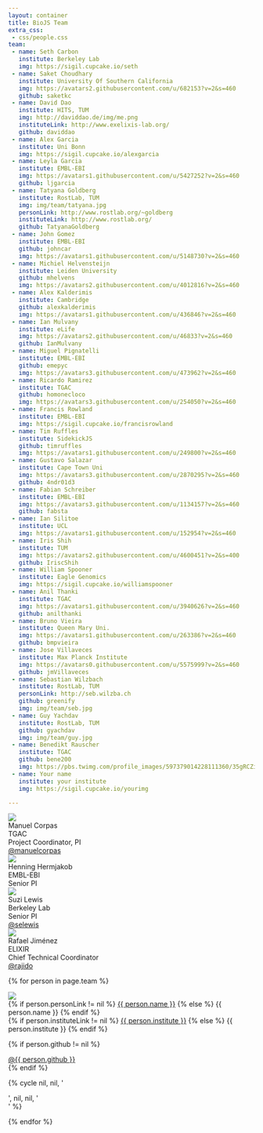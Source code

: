 ```yaml
---
layout: container
title: BioJS Team
extra_css:
 - css/people.css
team: 
 - name: Seth Carbon
   institute: Berkeley Lab
   img: https://sigil.cupcake.io/seth
 - name: Saket Choudhary
   institute: University Of Southern California
   img: https://avatars2.githubusercontent.com/u/682153?v=2&s=460
   github: saketkc
 - name: David Dao
   institute: HITS, TUM
   img: http://daviddao.de/img/me.png
   instituteLink: http://www.exelixis-lab.org/
   github: daviddao
 - name: Alex Garcia
   institute: Uni Bonn
   img: https://sigil.cupcake.io/alexgarcia
 - name: Leyla Garcia
   institute: EMBL-EBI
   img: https://avatars1.githubusercontent.com/u/5427252?v=2&s=460
   github: ljgarcia
 - name: Tatyana Goldberg
   institute: RostLab, TUM
   img: img/team/tatyana.jpg
   personLink: http://www.rostlab.org/~goldberg
   instituteLink: http://www.rostlab.org/
   github: TatyanaGoldberg
 - name: John Gomez
   institute: EMBL-EBI
   github: johncar
   img: https://avatars1.githubusercontent.com/u/5148730?v=2&s=460
 - name: Michiel Helvensteijn
   institute: Leiden University
   github: mhelvens
   img: https://avatars2.githubusercontent.com/u/4012816?v=2&s=460
 - name: Alex Kalderimis
   institute: Cambridge
   github: alexkalderimis
   img: https://avatars1.githubusercontent.com/u/436846?v=2&s=460
 - name: Ian Mulvany
   institute: eLife
   img: https://avatars2.githubusercontent.com/u/46833?v=2&s=460
   github: IanMulvany
 - name: Miguel Pignatelli
   institute: EMBL-EBI
   github: emepyc
   img: https://avatars3.githubusercontent.com/u/473962?v=2&s=460
 - name: Ricardo Ramirez
   institute: TGAC
   github: homonecloco
   img: https://avatars3.githubusercontent.com/u/254050?v=2&s=460
 - name: Francis Rowland
   institute: EMBL-EBI
   img: https://sigil.cupcake.io/francisrowland
 - name: Tim Ruffles
   institute: SidekickJS
   github: timruffles
   img: https://avatars1.githubusercontent.com/u/249800?v=2&s=460
 - name: Gustavo Salazar
   institute: Cape Town Uni
   img: https://avatars3.githubusercontent.com/u/2870295?v=2&s=460
   github: 4ndr01d3
 - name: Fabian Schreiber
   institute: EMBL-EBI
   img: https://avatars3.githubusercontent.com/u/1134157?v=2&s=460
   github: fabsta
 - name: Ian Silitoe
   institute: UCL
   img: https://avatars1.githubusercontent.com/u/152954?v=2&s=460
 - name: Iris Shih
   institute: TUM
   img: https://avatars2.githubusercontent.com/u/4600451?v=2&s=400
   github: IriscShih
 - name: William Spooner
   institute: Eagle Genomics
   img: https://sigil.cupcake.io/williamspooner
 - name: Anil Thanki
   institute: TGAC
   img: https://avatars1.githubusercontent.com/u/3940626?v=2&s=460
   github: anilthanki
 - name: Bruno Vieira
   institute: Queen Mary Uni.
   img: https://avatars1.githubusercontent.com/u/263386?v=2&s=460
   github: bmpvieira
 - name: Jose Villaveces
   institute: Max Planck Institute
   img: https://avatars0.githubusercontent.com/u/5575999?v=2&s=460
   github: jmVillaveces
 - name: Sebastian Wilzbach
   institute: RostLab, TUM
   personLink: http://seb.wilzba.ch
   github: greenify
   img: img/team/seb.jpg
 - name: Guy Yachdav
   institute: RostLab, TUM
   github: gyachdav
   img: img/team/guy.jpg
 - name: Benedikt Rauscher
   institute: TGAC
   github: bene200
   img: https://pbs.twimg.com/profile_images/597379014228111360/35gRCZik.png
 - name: Your name
   institute: your institute
   img: https://sigil.cupcake.io/yourimg

---
```


<!-- 
IMPORTANT: please upload your image in img/team and read the README their (1:1 dimension, max 200px)
-->

<div id="people-container">

<div class="row">

<div class="col-md-2 col-xs-4">
<img src="img/team/manuelcorpas.jpg">
<div class="people-name"> Manuel Corpas </div>
<div class="people-institution"> TGAC </div>
<div class="people-position"> Project Coordinator, PI </div>
<div class="github-link"><a href="https://github.com/manuelcorpas">@manuelcorpas</a></div>
</div>

<div class="col-md-2 col-xs-4">
<img src="https://www.ebi.ac.uk/sites/ebi.ac.uk/files/styles/medium/public/person/image/Hermjakob_Henning_72.jpg">
<div class="people-name"> Henning Hermjakob </div>
<div class="people-institution"> EMBL-EBI </div>
<div class="people-position"> Senior PI </div>
</div>

<div class="col-md-2 col-xs-4">
<img src="https://sigil.cupcake.io/suzi">
<div class="people-name"> Suzi Lewis </div>
<div class="people-institution"> Berkeley Lab </div>
<div class="people-position"> Senior PI </div>
<div class="github-link"><a href="https://github.com/selewis">@selewis</a></div>
</div>

<div class="col-md-2 col-xs-4">
<img src="https://avatars1.githubusercontent.com/u/2062396?v=2&s=460">
<div class="people-name"> Rafael Jiménez  </div>
<div class="people-institution"> ELIXIR </div>
<div class="people-position"> Chief Technical Coordinator </div>
<div class="github-link"><a href="https://github.com/rajido">@rajido</a></div>
</div>


<div class="clearfix"> </div>

</div>

<div class="row">

{% for person in page.team %}

<div class="col-md-2 col-xs-4">
<img src="{{ person.img }}">
<div class="people-name">
{% if person.personLink != nil %}
<a href="{{ person.personLink }}">{{ person.name }}</a>
{% else %}
{{ person.name }}
{% endif %}
</div>
<div class="people-institution">
{% if person.instituteLink != nil %}
<a href="{{ person.instituteLink }}">{{ person.institute }}</a>
{% else %}
{{ person.institute }}
{% endif %}
</div>

{% if person.github != nil %}
<div class="github-link">
<a href="https://github.com/{{ person.github }}">@{{ person.github }}</a>
</div>
{% endif %}

</div>

{% cycle nil, nil, '<div class="visible-xs clearfix"> </div>', nil, nil, '<div class="clearfix"> </div>' %}

{% endfor %}

</div>




</div>
